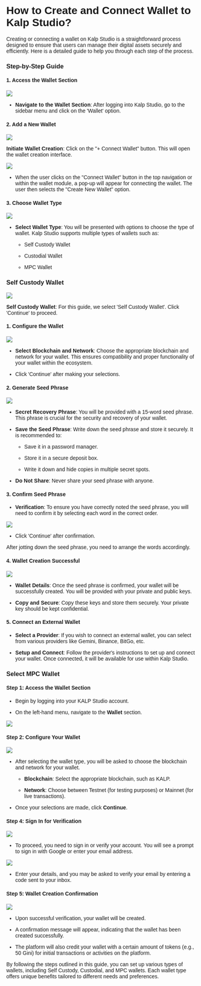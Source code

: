 <style>  body { font-family: "Source Sans 3", sans-serif!important; }</style>

<link  href="https://fonts.googleapis.com/css2?family=Source+Sans+3:ital,wght@0,200..900;1,200..900&display=swap"  rel="stylesheet">  <link  rel="stylesheet"  href="https://fonts.googleapis.com/icon?family=Material+Icons">


# How to Create and Connect Wallet to Kalp Studio?

Creating or connecting a wallet on Kalp Studio is a straightforward process designed to ensure that users can manage their digital assets securely and efficiently. Here is a detailed guide to help you through each step of the process.

### Step-by-Step Guide

#### 1. Access the Wallet Section

![](https://docs.kalp.studio/~gitbook/image?url=https%3A%2F%2F1148605496-files.gitbook.io%2F%7E%2Ffiles%2Fv0%2Fb%2Fgitbook-x-prod.appspot.com%2Fo%2Fspaces%252F4gkv2XhY4CmWY6Vp0djW%252Fuploads%252FAlRp1MwgtiJFKWB9HEWg%252Fimage.png%3Falt%3Dmedia%26token%3D4a14c61e-9c24-4749-98a1-1193d4fe11d3&width=768&dpr=4&quality=100&sign=b8745d1e&sv=1)

-   **Navigate to the Wallet Section**: After logging into Kalp Studio, go to the sidebar menu and click on the 'Wallet' option.
    

#### 2. Add a New Wallet

![](https://docs.kalp.studio/~gitbook/image?url=https%3A%2F%2F1148605496-files.gitbook.io%2F%7E%2Ffiles%2Fv0%2Fb%2Fgitbook-x-prod.appspot.com%2Fo%2Fspaces%252F4gkv2XhY4CmWY6Vp0djW%252Fuploads%252FT8uZiQECY0d4aW2vyr8p%252Fimage.png%3Falt%3Dmedia%26token%3D12d80406-61ab-45fa-ac51-db4d823cb6a2&width=768&dpr=4&quality=100&sign=879bf85&sv=1)

**Initiate Wallet Creation**: Click on the "+ Connect Wallet" button. This will open the wallet creation interface.

![](https://docs.kalp.studio/~gitbook/image?url=https%3A%2F%2F1148605496-files.gitbook.io%2F%7E%2Ffiles%2Fv0%2Fb%2Fgitbook-x-prod.appspot.com%2Fo%2Fspaces%252F4gkv2XhY4CmWY6Vp0djW%252Fuploads%252FeuOJjJdrgrMA2KxfX28K%252Fimage.png%3Falt%3Dmedia%26token%3Dce501a77-d873-4016-9d9c-7345dec46011&width=768&dpr=4&quality=100&sign=20f86746&sv=1)  
-   When the user clicks on the "Connect Wallet" button in the top navigation or within the wallet module, a pop-up will appear for connecting the wallet. The user then selects the "Create New Wallet" option.

#### 3. Choose Wallet Type

![](https://docs.kalp.studio/~gitbook/image?url=https%3A%2F%2F1148605496-files.gitbook.io%2F%7E%2Ffiles%2Fv0%2Fb%2Fgitbook-x-prod.appspot.com%2Fo%2Fspaces%252F4gkv2XhY4CmWY6Vp0djW%252Fuploads%252FhCklga8qQEJfYjlLSULZ%252Fimage.png%3Falt%3Dmedia%26token%3D8dff9855-530e-4070-bcb9-4e4012e5e68e&width=768&dpr=4&quality=100&sign=b3be615d&sv=1)

-   **Select Wallet Type**: You will be presented with options to choose the type of wallet. Kalp Studio supports multiple types of wallets such as:
    
    -   Self Custody Wallet
        
    -   Custodial Wallet
        
    -   MPC Wallet
    
### Self Custody Wallet

![](https://docs.kalp.studio/~gitbook/image?url=https%3A%2F%2F1148605496-files.gitbook.io%2F%7E%2Ffiles%2Fv0%2Fb%2Fgitbook-x-prod.appspot.com%2Fo%2Fspaces%252F4gkv2XhY4CmWY6Vp0djW%252Fuploads%252FkwWFemMDatHKYdB9YvL5%252Fimage.png%3Falt%3Dmedia%26token%3Da3f9fc46-60c0-45a7-a7bc-85c525e9c8be&width=768&dpr=4&quality=100&sign=640ab909&sv=1)

**Self Custody Wallet**: For this guide, we select 'Self Custody Wallet'. Click 'Continue' to proceed.

#### 1. Configure the Wallet

![](https://docs.kalp.studio/~gitbook/image?url=https%3A%2F%2F1148605496-files.gitbook.io%2F%7E%2Ffiles%2Fv0%2Fb%2Fgitbook-x-prod.appspot.com%2Fo%2Fspaces%252F4gkv2XhY4CmWY6Vp0djW%252Fuploads%252FQPxesAEFtqO3uKXpSmN6%252Fimage.png%3Falt%3Dmedia%26token%3Da1b40dde-e06e-4ec9-bbd1-28bfe9a83390&width=768&dpr=4&quality=100&sign=c99654fd&sv=1)

-   **Select Blockchain and Network**: Choose the appropriate blockchain and network for your wallet. This ensures compatibility and proper functionality of your wallet within the ecosystem.
    
-   Click 'Continue' after making your selections.
    

#### 2. Generate Seed Phrase

![](https://docs.kalp.studio/~gitbook/image?url=https%3A%2F%2F1148605496-files.gitbook.io%2F%7E%2Ffiles%2Fv0%2Fb%2Fgitbook-x-prod.appspot.com%2Fo%2Fspaces%252F4gkv2XhY4CmWY6Vp0djW%252Fuploads%252Fqn93UHqwiV5dXM7DbdW0%252Fimage.png%3Falt%3Dmedia%26token%3D680617f0-9d47-49b3-8115-7962a0ba0d62&width=768&dpr=4&quality=100&sign=e4b8b516&sv=1)

-   **Secret Recovery Phrase**: You will be provided with a 15-word seed phrase. This phrase is crucial for the security and recovery of your wallet.
    
-   **Save the Seed Phrase**: Write down the seed phrase and store it securely. It is recommended to:
    
    -   Save it in a password manager.
        
    -   Store it in a secure deposit box.
        
    -   Write it down and hide copies in multiple secret spots.
        
-   **Do Not Share**: Never share your seed phrase with anyone.
    

#### 3. Confirm Seed Phrase

-   **Verification**: To ensure you have correctly noted the seed phrase, you will need to confirm it by selecting each word in the correct order.


![](https://docs.kalp.studio/~gitbook/image?url=https%3A%2F%2F1148605496-files.gitbook.io%2F%7E%2Ffiles%2Fv0%2Fb%2Fgitbook-x-prod.appspot.com%2Fo%2Fspaces%252F4gkv2XhY4CmWY6Vp0djW%252Fuploads%252FvzAcGE78i4ywaAxzYsEa%252Fimage.png%3Falt%3Dmedia%26token%3D7675c2b7-6da9-4918-854f-9f306b96c0cb&width=768&dpr=4&quality=100&sign=c365e789&sv=1)

-   Click 'Continue' after confirmation.
    

After jotting down the seed phrase, you need to arrange the words accordingly.

#### 4. Wallet Creation Successful

![](https://docs.kalp.studio/~gitbook/image?url=https%3A%2F%2F1148605496-files.gitbook.io%2F%7E%2Ffiles%2Fv0%2Fb%2Fgitbook-x-prod.appspot.com%2Fo%2Fspaces%252F4gkv2XhY4CmWY6Vp0djW%252Fuploads%252FwWtJxk14WMQkXGE9MTMv%252Fimage.png%3Falt%3Dmedia%26token%3D5445ccd1-fb48-4447-847d-2598deec74ad&width=768&dpr=4&quality=100&sign=ac7c7b1f&sv=1)

-   **Wallet Details**: Once the seed phrase is confirmed, your wallet will be successfully created. You will be provided with your private and public keys.
    
-   **Copy and Secure**: Copy these keys and store them securely. Your private key should be kept confidential.
    

#### 5. Connect an External Wallet

-   **Select a Provider**: If you wish to connect an external wallet, you can select from various providers like Gemini, Binance, BitGo, etc.
    
-   **Setup and Connect**: Follow the provider's instructions to set up and connect your wallet. Once connected, it will be available for use within Kalp Studio.

### Select MPC Wallet

#### Step 1: Access the Wallet Section

-   Begin by logging into your KALP Studio account.
    
-   On the left-hand menu, navigate to the **Wallet** section.

![](https://docs.kalp.studio/~gitbook/image?url=https%3A%2F%2F1148605496-files.gitbook.io%2F%7E%2Ffiles%2Fv0%2Fb%2Fgitbook-x-prod.appspot.com%2Fo%2Fspaces%252F4gkv2XhY4CmWY6Vp0djW%252Fuploads%252F2HGNIDom3vWoNMKzsKbu%252Fimage.png%3Falt%3Dmedia%26token%3D283eedae-733e-4550-b41a-83d3cfa346f7&width=768&dpr=4&quality=100&sign=9f762c4d&sv=1)

#### Step 2: Configure Your Wallet

![](https://docs.kalp.studio/~gitbook/image?url=https%3A%2F%2F1148605496-files.gitbook.io%2F%7E%2Ffiles%2Fv0%2Fb%2Fgitbook-x-prod.appspot.com%2Fo%2Fspaces%252F4gkv2XhY4CmWY6Vp0djW%252Fuploads%252FXxsR8v2Yz47L1pCzhmnQ%252Fimage.png%3Falt%3Dmedia%26token%3D4fad1a22-a0ee-4b42-8f41-0222850d67dd&width=768&dpr=4&quality=100&sign=8082adda&sv=1)

-   After selecting the wallet type, you will be asked to choose the blockchain and network for your wallet.
    
    -   **Blockchain**: Select the appropriate blockchain, such as KALP.
        
    -   **Network**: Choose between Testnet (for testing purposes) or Mainnet (for live transactions).
        
-   Once your selections are made, click **Continue**.
    

#### Step 4: Sign In for Verification

![](https://docs.kalp.studio/~gitbook/image?url=https%3A%2F%2F1148605496-files.gitbook.io%2F%7E%2Ffiles%2Fv0%2Fb%2Fgitbook-x-prod.appspot.com%2Fo%2Fspaces%252F4gkv2XhY4CmWY6Vp0djW%252Fuploads%252FC2g4vHHIDXHi6OC9XjoL%252Fimage.png%3Falt%3Dmedia%26token%3D6a0688e2-6c3e-4033-a229-8463e1424a0f&width=768&dpr=4&quality=100&sign=aa36460b&sv=1)

-   To proceed, you need to sign in or verify your account. You will see a prompt to sign in with Google or enter your email address.

![](https://docs.kalp.studio/~gitbook/image?url=https%3A%2F%2F1148605496-files.gitbook.io%2F%7E%2Ffiles%2Fv0%2Fb%2Fgitbook-x-prod.appspot.com%2Fo%2Fspaces%252F4gkv2XhY4CmWY6Vp0djW%252Fuploads%252FPTzvwjDFvZ4r2JOear3x%252Fimage.png%3Falt%3Dmedia%26token%3D1c149c7b-d6a6-4791-bc00-1eba8897adb1&width=768&dpr=4&quality=100&sign=e84310b7&sv=1)

-   Enter your details, and you may be asked to verify your email by entering a code sent to your inbox.
    

#### Step 5: Wallet Creation Confirmation

![](https://docs.kalp.studio/~gitbook/image?url=https%3A%2F%2F1148605496-files.gitbook.io%2F%7E%2Ffiles%2Fv0%2Fb%2Fgitbook-x-prod.appspot.com%2Fo%2Fspaces%252F4gkv2XhY4CmWY6Vp0djW%252Fuploads%252FQkiKaUlWTPAO4PNpkDpP%252Fimage.png%3Falt%3Dmedia%26token%3D92e271c9-e9a9-4aac-a97a-3817b6b33d76&width=768&dpr=4&quality=100&sign=8e3723ab&sv=1)

-   Upon successful verification, your wallet will be created.
    
-   A confirmation message will appear, indicating that the wallet has been created successfully.
    
-   The platform will also credit your wallet with a certain amount of tokens (e.g., 50 Gini) for initial transactions or activities on the platform.
    

By following the steps outlined in this guide, you can set up various types of wallets, including Self Custody, Custodial, and MPC wallets. Each wallet type offers unique benefits tailored to different needs and preferences.